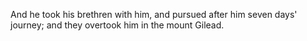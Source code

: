 And he took his brethren with him, and pursued after him seven days' journey; and they overtook him in the mount Gilead.
